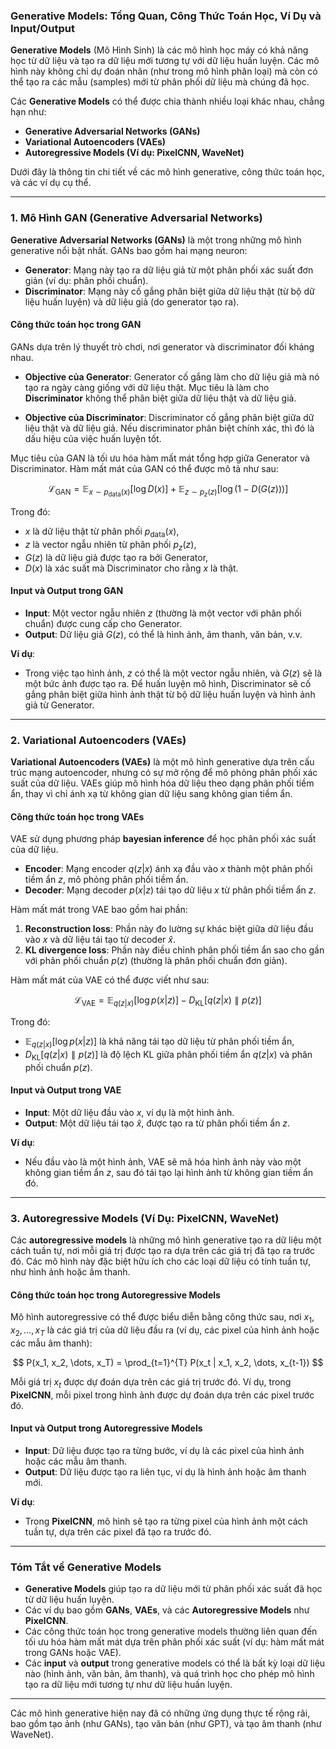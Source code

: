 ### **Generative Models: Tổng Quan, Công Thức Toán Học, Ví Dụ và Input/Output**

**Generative Models** (Mô Hình Sinh) là các mô hình học máy có khả năng học từ dữ liệu và tạo ra dữ liệu mới tương tự với dữ liệu huấn luyện. Các mô hình này không chỉ dự đoán nhãn (như trong mô hình phân loại) mà còn có thể tạo ra các mẫu (samples) mới từ phân phối dữ liệu mà chúng đã học.

Các **Generative Models** có thể được chia thành nhiều loại khác nhau, chẳng hạn như:

- **Generative Adversarial Networks (GANs)**
- **Variational Autoencoders (VAEs)**
- **Autoregressive Models (Ví dụ: PixelCNN, WaveNet)**

Dưới đây là thông tin chi tiết về các mô hình generative, công thức toán học, và các ví dụ cụ thể.

---

### **1. Mô Hình GAN (Generative Adversarial Networks)**

**Generative Adversarial Networks (GANs)** là một trong những mô hình generative nổi bật nhất. GANs bao gồm hai mạng neuron:

- **Generator**: Mạng này tạo ra dữ liệu giả từ một phân phối xác suất đơn giản (ví dụ: phân phối chuẩn).
- **Discriminator**: Mạng này cố gắng phân biệt giữa dữ liệu thật (từ bộ dữ liệu huấn luyện) và dữ liệu giả (do generator tạo ra).

#### **Công thức toán học trong GAN**

GANs dựa trên lý thuyết trò chơi, nơi generator và discriminator đối kháng nhau.

- **Objective của Generator**: Generator cố gắng làm cho dữ liệu giả mà nó tạo ra ngày càng giống với dữ liệu thật. Mục tiêu là làm cho **Discriminator** không thể phân biệt giữa dữ liệu thật và dữ liệu giả.
  
- **Objective của Discriminator**: Discriminator cố gắng phân biệt giữa dữ liệu thật và dữ liệu giả. Nếu discriminator phân biệt chính xác, thì đó là dấu hiệu của việc huấn luyện tốt.

Mục tiêu của GAN là tối ưu hóa hàm mất mát tổng hợp giữa Generator và Discriminator. Hàm mất mát của GAN có thể được mô tả như sau:

$$
\mathcal{L}_{\text{GAN}} = \mathbb{E}_{x \sim p_{\text{data}}(x)}[\log D(x)] + \mathbb{E}_{z \sim p_z(z)}[\log(1 - D(G(z)))]
$$

Trong đó:
- $x$ là dữ liệu thật từ phân phối $p_{\text{data}}(x)$,
- $z$ là vector ngẫu nhiên từ phân phối $p_z(z)$,
- $G(z)$ là dữ liệu giả được tạo ra bởi Generator,
- $D(x)$ là xác suất mà Discriminator cho rằng $x$ là thật.

#### **Input và Output trong GAN**
- **Input**: Một vector ngẫu nhiên $z$ (thường là một vector với phân phối chuẩn) được cung cấp cho Generator.
- **Output**: Dữ liệu giả $G(z)$, có thể là hình ảnh, âm thanh, văn bản, v.v.
  
**Ví dụ**:
- Trong việc tạo hình ảnh, $z$ có thể là một vector ngẫu nhiên, và $G(z)$ sẽ là một bức ảnh được tạo ra. Để huấn luyện mô hình, Discriminator sẽ cố gắng phân biệt giữa hình ảnh thật từ bộ dữ liệu huấn luyện và hình ảnh giả từ Generator.

---

### **2. Variational Autoencoders (VAEs)**

**Variational Autoencoders (VAEs)** là một mô hình generative dựa trên cấu trúc mạng autoencoder, nhưng có sự mở rộng để mô phỏng phân phối xác suất của dữ liệu. VAEs giúp mô hình hóa dữ liệu theo dạng phân phối tiềm ẩn, thay vì chỉ ánh xạ từ không gian dữ liệu sang không gian tiềm ẩn.

#### **Công thức toán học trong VAEs**

VAE sử dụng phương pháp **bayesian inference** để học phân phối xác suất của dữ liệu.

- **Encoder**: Mạng encoder $q(z|x)$ ánh xạ đầu vào $x$ thành một phân phối tiềm ẩn $z$, mô phỏng phân phối tiềm ẩn.
- **Decoder**: Mạng decoder $p(x|z)$ tái tạo dữ liệu $x$ từ phân phối tiềm ẩn $z$.

Hàm mất mát trong VAE bao gồm hai phần:
1. **Reconstruction loss**: Phần này đo lường sự khác biệt giữa dữ liệu đầu vào $x$ và dữ liệu tái tạo từ decoder $\hat{x}$.
2. **KL divergence loss**: Phần này điều chỉnh phân phối tiềm ẩn sao cho gần với phân phối chuẩn $p(z)$ (thường là phân phối chuẩn đơn giản).

Hàm mất mát của VAE có thể được viết như sau:

$$
\mathcal{L}_{\text{VAE}} = \mathbb{E}_{q(z|x)}[\log p(x|z)] - D_{\text{KL}}[q(z|x) \parallel p(z)]
$$

Trong đó:
- $\mathbb{E}_{q(z|x)}[\log p(x|z)]$ là khả năng tái tạo dữ liệu từ phân phối tiềm ẩn,
- $D_{\text{KL}}[q(z|x) \parallel p(z)]$ là độ lệch KL giữa phân phối tiềm ẩn $q(z|x)$ và phân phối chuẩn $p(z)$.

#### **Input và Output trong VAE**
- **Input**: Một dữ liệu đầu vào $x$, ví dụ là một hình ảnh.
- **Output**: Một dữ liệu tái tạo $\hat{x}$, được tạo ra từ phân phối tiềm ẩn $z$.

**Ví dụ**:
- Nếu đầu vào là một hình ảnh, VAE sẽ mã hóa hình ảnh này vào một không gian tiềm ẩn $z$, sau đó tái tạo lại hình ảnh từ không gian tiềm ẩn đó.

---

### **3. Autoregressive Models (Ví Dụ: PixelCNN, WaveNet)**

Các **autoregressive models** là những mô hình generative tạo ra dữ liệu một cách tuần tự, nơi mỗi giá trị được tạo ra dựa trên các giá trị đã tạo ra trước đó. Các mô hình này đặc biệt hữu ích cho các loại dữ liệu có tính tuần tự, như hình ảnh hoặc âm thanh.

#### **Công thức toán học trong Autoregressive Models**

Mô hình autoregressive có thể được biểu diễn bằng công thức sau, nơi $x_1, x_2, \dots, x_T$ là các giá trị của dữ liệu đầu ra (ví dụ, các pixel của hình ảnh hoặc các mẫu âm thanh):

$$
P(x_1, x_2, \dots, x_T) = \prod_{t=1}^{T} P(x_t | x_1, x_2, \dots, x_{t-1})
$$

Mỗi giá trị $x_t$ được dự đoán dựa trên các giá trị trước đó. Ví dụ, trong **PixelCNN**, mỗi pixel trong hình ảnh được dự đoán dựa trên các pixel trước đó.

#### **Input và Output trong Autoregressive Models**
- **Input**: Dữ liệu được tạo ra từng bước, ví dụ là các pixel của hình ảnh hoặc các mẫu âm thanh.
- **Output**: Dữ liệu được tạo ra liên tục, ví dụ là hình ảnh hoặc âm thanh mới.

**Ví dụ**:
- Trong **PixelCNN**, mô hình sẽ tạo ra từng pixel của hình ảnh một cách tuần tự, dựa trên các pixel đã tạo ra trước đó.

---

### **Tóm Tắt về Generative Models**

- **Generative Models** giúp tạo ra dữ liệu mới từ phân phối xác suất đã học từ dữ liệu huấn luyện.
- Các ví dụ bao gồm **GANs**, **VAEs**, và các **Autoregressive Models** như **PixelCNN**.
- Các công thức toán học trong generative models thường liên quan đến tối ưu hóa hàm mất mát dựa trên phân phối xác suất (ví dụ: hàm mất mát trong GANs hoặc VAE).
- Các **input** và **output** trong generative models có thể là bất kỳ loại dữ liệu nào (hình ảnh, văn bản, âm thanh), và quá trình học cho phép mô hình tạo ra dữ liệu mới tương tự như dữ liệu huấn luyện.

--- 

Các mô hình generative hiện nay đã có những ứng dụng thực tế rộng rãi, bao gồm tạo ảnh (như GANs), tạo văn bản (như GPT), và tạo âm thanh (như WaveNet).